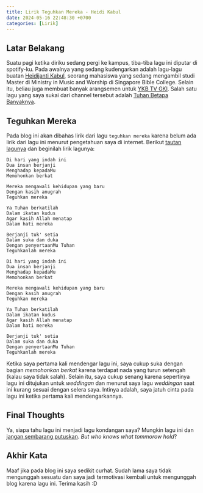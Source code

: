 ```yaml
---
title: Lirik Teguhkan Mereka - Heidi Kabul
date: 2024-05-16 22:48:30 +0700
categories: [Lirik]
---
```


## Latar Belakang

Suatu pagi ketika diriku sedang pergi ke kampus, tiba-tiba lagu ini diputar di spotify-ku. Pada awalnya yang sedang kudengarkan adalah lagu-lagu buatan [Heidijanti Kabul](https://heidikabul.com/), seorang mahasiswa yang sedang mengambil studi Master di Ministry in Music and Worship di Singapore Bible College. Selain itu, beliau juga membuat banyak arangsemen untuk [YKB TV GKI](https://www.youtube.com/playlist?list=PLgPHGTZ70vro4px9ox9Wi1NQQW83CpVHm). Salah satu lagu yang saya sukai dari channel tersebut adalah [Tuhan Betapa Banyaknya](https://www.youtube.com/watch?v=LwCf5QP2WwY&list=PLgPHGTZ70vro4px9ox9Wi1NQQW83CpVHm&index=21).

## Teguhkan Mereka

Pada blog ini akan dibahas lirik dari lagu `teguhkan mereka` karena belum ada lirik dari lagu ini menurut pengetahuan saya di internet. Berikut [tautan lagunya](https://www.youtube.com/watch?v=n7YGOvtQw5cs) dan beginilah lirik lagunya:

```
Di hari yang indah ini
Dua insan berjanji
Menghadap kepadaMu
Memohonkan berkat

Mereka mengawali kehidupan yang baru
Dengan kasih anugrah
Teguhkan mereka

Ya Tuhan berkatilah
Dalam ikatan kudus
Agar kasih Allah menatap
Dalam hati mereka

Berjanji tuk' setia
Dalam suka dan duka
Dengan penyertaanMu Tuhan
Teguhkanlah mereka

Di hari yang indah ini
Dua insan berjanji
Menghadap kepadaMu
Memohonkan berkat

Mereka mengawali kehidupan yang baru
Dengan kasih anugrah
Teguhkan mereka

Ya Tuhan berkatilah
Dalam ikatan kudus
Agar kasih Allah menatap
Dalam hati mereka

Berjanji tuk' setia
Dalam suka dan duka
Dengan penyertaanMu Tuhan
Teguhkanlah mereka

```

Ketika saya pertama kali mendengar lagu ini, saya cukup suka dengan bagian _memohonkan berkat_ karena terdapat nada yang turun setengah (kalau saya tidak salah). Selain itu, saya cukup senang karena sepertinya lagu ini ditujukan untuk _weddingan_ dan menurut saya lagu _weddingan_ saat ini kurang sesuai dengan selera saya. Intinya adalah, saya jatuh cinta pada lagu ini ketika pertama kali mendengarkannya.

## Final Thoughts

Ya, siapa tahu lagu ini menjadi lagu kondangan saya? Mungkin lagu ini dan [jangan sembarang putuskan](https://www.youtube.com/watch?v=2h5ouKUP-yo). _But who knows what tommorow hold_?

## Akhir Kata

Maaf jika pada blog ini saya sedikit curhat. Sudah lama saya tidak mengunggah sesuatu dan saya jadi termotivasi kembali untuk mengunggah blog karena lagu ini. Terima kasih :D
